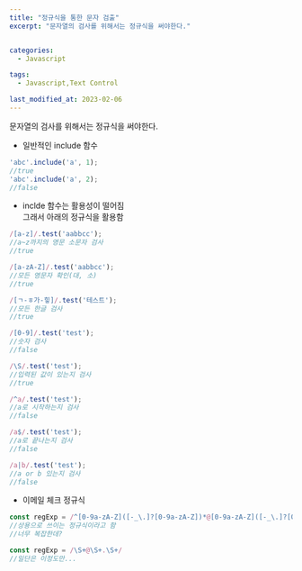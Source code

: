 ```yaml
---
title: "정규식을 통한 문자 검출"  
excerpt: "문자열의 검사를 위해서는 정규식을 써야한다."


categories:
  - Javascript

tags:
  - Javascript,Text Control

last_modified_at: 2023-02-06
---
```


문자열의 검사를 위해서는 정규식을 써야한다.

- 일반적인 include 함수

```js
'abc'.include('a', 1);
//true
'abc'.include('a', 2);
//false
```

- inclde 함수는 활용성이 떨어짐  
그래서 아래의 정규식을 활용함

```js
/[a-z]/.test('aabbcc');
//a~z까지의 영문 소문자 검사
//true

/[a-zA-Z]/.test('aabbcc');
//모든 영문자 확인(대, 소)
//true

/[ㄱ-ㅎ가-힣]/.test('테스트');
//모든 한글 검사
//true

/[0-9]/.test('test');
//숫자 검사
//false

/\S/.test('test');
//입력된 값이 있는지 검사
//true

/^a/.test('test');
//a로 시작하는지 검사
//false

/a$/.test('test');
//a로 끝나는지 검사
//false

/a|b/.test('test');
//a or b 있는지 검사
//false
```

- 이메일 체크 정규식

```js
const regExp = /^[0-9a-zA-Z]([-_\.]?[0-9a-zA-Z])*@[0-9a-zA-Z]([-_\.]?[0-9a-zA-Z])*\.[a-zA-Z]{2,3}$/i;
//상용으로 쓰이는 정규식이라고 함
//너무 복잡한데?

const regExp = /\S+@\S+.\S+/
//일단은 이정도만...
```

